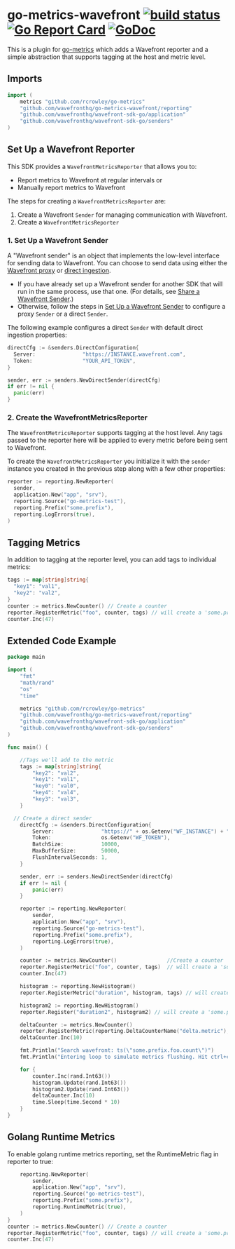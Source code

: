 # go-metrics-wavefront [![build status][ci-img]][ci] [![Go Report Card][go-report-img]][go-report] [![GoDoc][godoc-img]][godoc]

This is a plugin for [go-metrics](https://github.com/rcrowley/go-metrics) which adds a Wavefront reporter and a simple abstraction that supports tagging at the host and metric level.

## Imports
```go
import (
	metrics "github.com/rcrowley/go-metrics"
	"github.com/wavefronthq/go-metrics-wavefront/reporting"
	"github.com/wavefronthq/wavefront-sdk-go/application"
	"github.com/wavefronthq/wavefront-sdk-go/senders"
)
```

## Set Up a Wavefront Reporter
This SDK provides a `WavefrontMetricsReporter` that allows you to:
* Report metrics to Wavefront at regular intervals or
* Manually report metrics to Wavefront

The steps for creating a `WavefrontMetricsReporter` are:
1. Create a Wavefront `Sender` for managing communication with Wavefront.
2. Create a `WavefrontMetricsReporter`

### 1. Set Up a Wavefront Sender
A "Wavefront sender" is an object that implements the low-level interface for sending data to Wavefront. You can choose to send data using either the [Wavefront proxy](https://docs.wavefront.com/proxies.html) or [direct ingestion](https://docs.wavefront.com/direct_ingestion.html).

* If you have already set up a Wavefront sender for another SDK that will run in the same process, use that one. (For details, see [Share a Wavefront Sender](https://github.com/wavefrontHQ/wavefront-sdk-go/blob/master/docs/sender.md#share-a-wavefront-sender).)
* Otherwise, follow the steps in [Set Up a Wavefront Sender](https://github.com/wavefrontHQ/wavefront-sdk-go/blob/master/docs/sender.md) to configure a proxy `Sender` or a direct `Sender`.

The following example configures a direct `Sender` with default direct ingestion properties:

```go
directCfg := &senders.DirectConfiguration{
  Server:               "https://INSTANCE.wavefront.com",
  Token:                "YOUR_API_TOKEN",
}

sender, err := senders.NewDirectSender(directCfg)
if err != nil {
  panic(err)
}
```

### 2. Create the WavefrontMetricsReporter
The `WavefrontMetricsReporter` supports tagging at the host level. Any tags passed to the reporter here will be applied to every metric before being sent to Wavefront.

To create the `WavefrontMetricsReporter` you initialize it with the `sender` instance you created in the previous step along with a few other properties:

```go
reporter := reporting.NewReporter(
  sender,
  application.New("app", "srv"),
  reporting.Source("go-metrics-test"),
  reporting.Prefix("some.prefix"),
  reporting.LogErrors(true),
)
```

## Tagging Metrics

In addition to tagging at the reporter level, you can add tags to individual metrics:

```go
tags := map[string]string{
  "key1": "val1",
  "key2": "val2",
}
counter := metrics.NewCounter() // Create a counter
reporter.RegisterMetric("foo", counter, tags) // will create a 'some.prefix.foo.count' metric with tags
counter.Inc(47)
```

## Extended Code Example

```go
package main

import (
	"fmt"
	"math/rand"
	"os"
	"time"

	metrics "github.com/rcrowley/go-metrics"
	"github.com/wavefronthq/go-metrics-wavefront/reporting"
	"github.com/wavefronthq/wavefront-sdk-go/application"
	"github.com/wavefronthq/wavefront-sdk-go/senders"
)

func main() {

	//Tags we'll add to the metric
	tags := map[string]string{
		"key2": "val2",
		"key1": "val1",
		"key0": "val0",
		"key4": "val4",
		"key3": "val3",
	}

  // Create a direct sender
	directCfg := &senders.DirectConfiguration{
		Server:               "https://" + os.Getenv("WF_INSTANCE") + ".reporting.com",
		Token:                os.Getenv("WF_TOKEN"),
		BatchSize:            10000,
		MaxBufferSize:        50000,
		FlushIntervalSeconds: 1,
	}

	sender, err := senders.NewDirectSender(directCfg)
	if err != nil {
		panic(err)
	}

	reporter := reporting.NewReporter(
		sender,
		application.New("app", "srv"),
		reporting.Source("go-metrics-test"),
		reporting.Prefix("some.prefix"),
		reporting.LogErrors(true),
	)

	counter := metrics.NewCounter()                //Create a counter
	reporter.RegisterMetric("foo", counter, tags)  // will create a 'some.prefix.foo.count' metric with tags
	counter.Inc(47)

	histogram := reporting.NewHistogram()
	reporter.RegisterMetric("duration", histogram, tags) // will create a 'some.prefix.duration' histogram metric with tags

	histogram2 := reporting.NewHistogram()
	reporter.Register("duration2", histogram2) // will create a 'some.prefix.duration2' histogram metric with no tags

	deltaCounter := metrics.NewCounter()
	reporter.RegisterMetric(reporting.DeltaCounterName("delta.metric"), deltaCounter, tags)
	deltaCounter.Inc(10)

	fmt.Println("Search wavefront: ts(\"some.prefix.foo.count\")")
	fmt.Println("Entering loop to simulate metrics flushing. Hit ctrl+c to cancel")

	for {
		counter.Inc(rand.Int63())
		histogram.Update(rand.Int63())
		histogram2.Update(rand.Int63())
		deltaCounter.Inc(10)
		time.Sleep(time.Second * 10)
	}
}
```

## Golang Runtime Metrics

To enable golang runtime metrics reporting, set the RuntimeMetric flag in reporter to true:

```go
	reporting.NewReporter(
		sender,
		application.New("app", "srv"),
		reporting.Source("go-metrics-test"),
		reporting.Prefix("some.prefix"),
		reporting.RuntimeMetric(true),
	)
}
counter := metrics.NewCounter() // Create a counter
reporter.RegisterMetric("foo", counter, tags) // will create a 'some.prefix.foo.count' metric with tags
counter.Inc(47)
```


[ci-img]: https://travis-ci.com/wavefrontHQ/go-metrics-wavefront.svg?branch=master
[ci]: https://travis-ci.com/wavefrontHQ/go-metrics-wavefront
[godoc]: https://godoc.org/github.com/wavefrontHQ/go-metrics-wavefront
[godoc-img]: https://godoc.org/github.com/wavefrontHQ/go-metrics-wavefront?status.svg
[go-report-img]: https://goreportcard.com/badge/github.com/wavefronthq/go-metrics-wavefront
[go-report]: https://goreportcard.com/report/github.com/wavefronthq/go-metrics-wavefront
